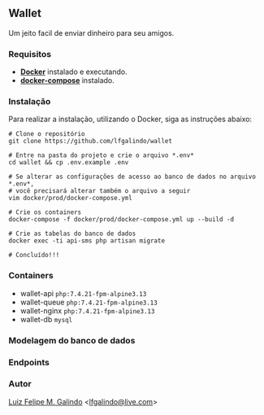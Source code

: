 ## Wallet

Um jeito facil de enviar dinheiro para seu amigos.

### Requisitos
- **[Docker](https://docker.com/)** instalado e executando.
- **[docker-compose](https://docs.docker.com/compose/)** instalado.

### Instalação
Para realizar a instalação, utilizando o Docker, siga as instruções abaixo:
```
# Clone o repositório
git clone https://github.com/lfgalindo/wallet

# Entre na pasta do projeto e crie o arquivo *.env*
cd wallet && cp .env.example .env
   
# Se alterar as configurações de acesso ao banco de dados no arquivo *.env*,
# você precisará alterar também o arquivo a seguir
vim docker/prod/docker-compose.yml

# Crie os containers
docker-compose -f docker/prod/docker-compose.yml up --build -d

# Crie as tabelas do banco de dados
docker exec -ti api-sms php artisan migrate

# Concluído!!!
```

### Containers
- wallet-api ```php:7.4.21-fpm-alpine3.13```
- wallet-queue ```php:7.4.21-fpm-alpine3.13```
- wallet-nginx ```php:7.4.21-fpm-alpine3.13```
- wallet-db ```mysql```

### Modelagem do banco de dados

### Endpoints

### Autor
[Luiz Felipe M. Galindo](https://github.com/lfgalindo) <<lfgalindo@live.com>>
